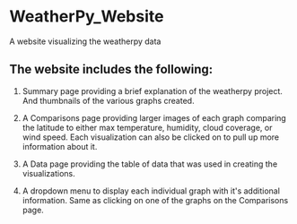 # WeatherPy_Website
A website visualizing the weatherpy data

## The website includes the following:

1. Summary page providing a brief explanation of the weatherpy project. And thumbnails of the various graphs created.

2. A Comparisons page providing larger images of each graph comparing the latitude to either max temperature, humidity, cloud coverage, or wind speed. Each visualization can also be clicked on to pull up more information about it.

3. A Data page providing the table of data that was used in creating the visualizations.

4. A dropdown menu to display each individual graph with it's additional information. Same as clicking on one of the graphs on the Comparisons page.
